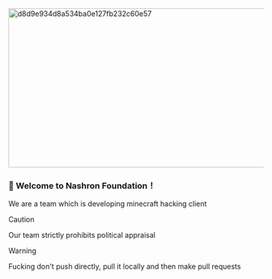 <img width="775" height="315" alt="d8d9e934d8a534ba0e127fb232c60e57" src="https://github.com/user-attachments/assets/38bcba47-b5fd-4555-ac08-1099d083a1c4" />
  
### 🎉 Welcome to Nashron Foundation！

 We are a team which is developing minecraft hacking client


> [!CAUTION]
> Our team strictly prohibits political appraisal

> [!WARNING]
> Fucking don't push directly, pull it locally and then make pull requests

